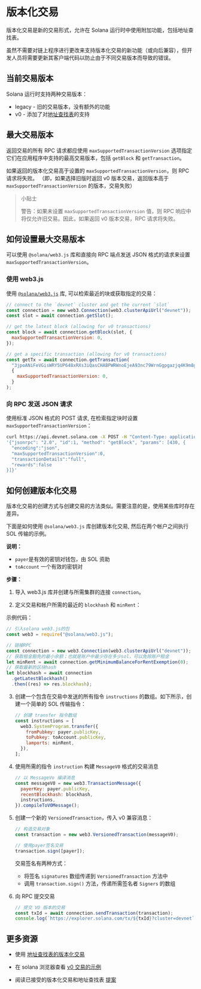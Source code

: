# 版本化交易

版本化交易是新的交易形式，允许在 Solana 运行时中使用附加功能，包括地址查找表。

虽然不需要对链上程序进行更改来支持版本化交易的新功能（或向后兼容），但开发人员将需要更新其客户端代码以防止由于不同交易版本而导致的错误。

## 当前交易版本

Solana 运行时支持两种交易版本：

- legacy - 旧的交易版本，没有额外的功能
- v0 - 添加了对[地址查找表](./lookup-tables)的支持

## 最大交易版本

返回交易的所有 RPC 请求都应使用 `maxSupportedTransactionVersion` 选项指定它们在应用程序中支持的最高交易版本，包括 `getBlock` 和 `getTransaction`。

如果返回的版本化交易高于设置的 `maxSupportedTransactionVersion`，则 RPC 请求将失败。 （即，如果选择旧版时返回 v0 版本交易，返回版本高于 `maxSupportedTransactionVersion` 的版本，交易失败）

> 小贴士
>
> 警告：如果未设置 `maxSupportedTransactionVersion` 值，则 RPC 响应中将仅允许旧交易。因此，如果返回 v0 版本交易，RPC 请求将失败。

## 如何设置最大交易版本

可以使用 `@solana/web3.js` 库和直接向 RPC 端点发送 JSON 格式的请求来设置 `maxSupportedTransactionVersion`。

### 使用 web3.js

使用 [`@solana/web3.js`](https://solana-labs.github.io/solana-web3.js/) 库, 可以检索最近的块或获取指定的交易：

```js
// connect to the `devnet` cluster and get the current `slot`
const connection = new web3.Connection(web3.clusterApiUrl("devnet"));
const slot = await connection.getSlot();

// get the latest block (allowing for v0 transactions)
const block = await connection.getBlock(slot, {
  maxSupportedTransactionVersion: 0,
});

// get a specific transaction (allowing for v0 transactions)
const getTx = await connection.getTransaction(
  "3jpoANiFeVGisWRY5UP648xRXs3iQasCHABPWRWnoEjeA93nc79WrnGgpgazjq4K9m8g2NJoyKoWBV1Kx5VmtwHQ",
  {
    maxSupportedTransactionVersion: 0,
  }
);
```

### 向 RPC 发送 JSON 请求

使用标准 JSON 格式的 POST 请求, 在检索指定块时设置 `maxSupportedTransactionVersion`：

```bash
curl https://api.devnet.solana.com -X POST -H "Content-Type: application/json" -d \
'{"jsonrpc": "2.0", "id":1, "method": "getBlock", "params": [430, {
  "encoding":"json",
  "maxSupportedTransactionVersion":0,
  "transactionDetails":"full",
  "rewards":false
}]}'
```

## 如何创建版本化交易

版本化交易的创建方式与创建交易的方法类似。需要注意的是，使用某些库时存在差异。

下面是如何使用 `@solana/web3.js` 库创建版本化交易, 然后在两个帐户之间执行 SOL 传输的示例。

**说明：**

- `payer`是有效的密钥对钱包，由 SOL 资助
- `toAccount` 一个有效的密钥对

**步骤：**

1. 导入 web3.js 库并创建与所需集群的连接 `connection`。

2. 定义交易和帐户所需的最近的 `blockhash` 和 `minRent`：

示例代码：

```js
// 引入solana web3.js的包
const web3 = require("@solana/web3.js");

// 链接RPC
const connection = new web3.Connection(web3.clusterApiUrl("devnet"));
// 获取租金豁免的最小余额；也就是账户中最少存在多少sol，可以免除账户租金
let minRent = await connection.getMinimumBalanceForRentExemption(0);
// 获取最新的区块hash
let blockhash = await connection
  .getLatestBlockhash()
  .then((res) => res.blockhash);
```

3. 创建一个包含在交易中发送的所有指令 `instructions` 的数组。如下所示，创建一个简单的 SOL 传输指令：

   ```js
   // 创建 transfer 指令数组
   const instructions = [
     web3.SystemProgram.transfer({
       fromPubkey: payer.publicKey,
       toPubkey: toAccount.publicKey,
       lamports: minRent,
     }),
   ];
   ```

4. 使用所需的指令 `instruction` 构建 `MessageV0` 格式的交易消息

   ```js
   // 以 MessageVo 编译消息
   const messageV0 = new web3.TransactionMessage({
     payerKey: payer.publicKey,
     recentBlockhash: blockhash,
     instructions,
   }).compileToV0Message();
   ```

5. 创建一个新的 `VersionedTransaction`，传入 v0 兼容消息：

   ```js
   // 构造交易对象
   const transaction = new web3.VersionedTransaction(messageV0);

   // 使用payer签名交易
   transaction.sign([payer]);
   ```

   交易签名有两种方式：

   - 将签名 `signatures` 数组传递到 `VersionedTransaction` 方法中
   - 调用 `transaction.sign()` 方法，传递所需签名者 `Signers` 的数组

6. 向 RPC 提交交易

   ```js
   // 提交 VO 版本的交易
   const txId = await connection.sendTransaction(transaction);
   console.log(`https://explorer.solana.com/tx/${txId}?cluster=devnet`);
   ```

## 更多资源

- 使用 [地址查找表的版本化交易](./lookup-tables.md)
- 在 solana 浏览器查看 [ v0 交易的示例](https://explorer.solana.com/tx/h9WQsqSUYhFvrbJWKFPaXximJpLf6Z568NW1j6PBn3f7GPzQXe9PYMYbmWSUFHwgnUmycDNbEX9cr6WjUWkUFKx/?cluster=devnet)

- 阅读已接受的版本化交易和地址查找表 [提案](https://docs.solanalabs.com/proposals/versioned-transactions)
